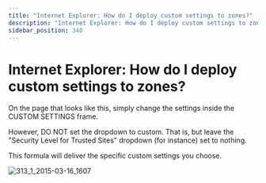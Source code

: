 ```yaml
---
title: "Internet Explorer: How do I deploy custom settings to zones?"
description: "Internet Explorer: How do I deploy custom settings to zones?"
sidebar_position: 340
---
```


# Internet Explorer: How do I deploy custom settings to zones?

On the page that looks like this, simply change the settings inside the CUSTOM SETTINGS frame.

However, DO NOT set the dropdown to custom. That is, but leave the "Security Level for Trusted
Sites" dropdown (for instance) set to nothing.

This formula will deliver the specific custom settings you choose.

![313_1_2015-03-16_1607](/images/endpointpolicymanager/applicationsettings/preconfigured/internetexplorer/313_1_2015-03-16_1607.webp)
